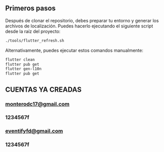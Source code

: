 ## Primeros pasos

Después de clonar el repositorio, debes preparar tu entorno y generar los archivos de localización. Puedes hacerlo ejecutando el siguiente script desde la raíz del proyecto:

```bash
./tools/flutter_refresh.sh
```

Alternativamente, puedes ejecutar estos comandos manualmente:

```bash
flutter clean
flutter pub get
flutter gen-l10n
flutter pub get
```

## CUENTAS YA CREADAS

### monterodc17@gmail.com
### 1234567f

### eventifyfd@gmail.com
### 1234567f